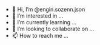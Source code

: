 - 👋 Hi, I’m @engin.sozenn.json
- 👀 I’m interested in ...
- 🌱 I’m currently learning ...
- 💞️ I’m looking to collaborate on ...
- 📫 How to reach me ...

<!---
Aricanm/Aricanm is a ✨ special ✨ repository because its `README.md` (this file) appears on your GitHub profile.
You can click the Preview link to take a look at your changes.
--->
